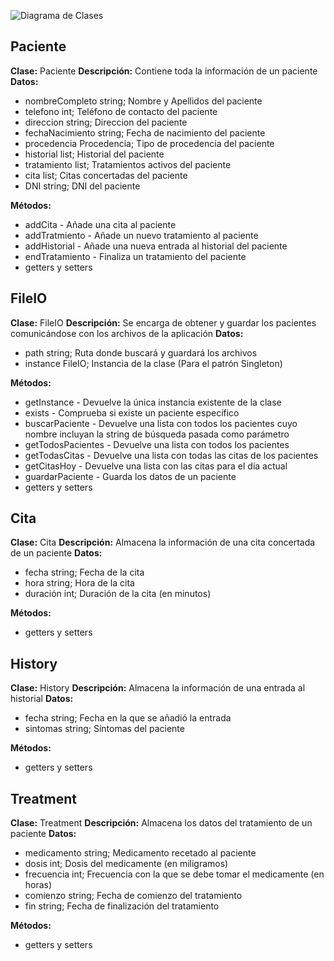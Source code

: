 ![Diagrama de Clases](classDiagram_updated.jpg)

## Paciente
**Clase:** Paciente
**Descripción:** Contiene toda la información de un paciente
**Datos:**

 * nombreCompleto string; Nombre y Apellidos del paciente
 * telefono int; Teléfono de contacto del paciente
 * direccion string; Direccion del paciente
 * fechaNacimiento string; Fecha de nacimiento del paciente
 * procedencia Procedencia; Tipo de procedencia del paciente
 * historial list<History>; Historial del paciente
 * tratamiento list<Tratmiento>; Tratamientos activos del paciente
 * cita list<Cita>; Citas concertadas del paciente
 * DNI string; DNI del paciente

**Métodos:**

 * addCita - Añade una cita al paciente
 * addTratmiento - Añade un nuevo tratamiento al paciente
 * addHistorial - Añade una nueva entrada al historial del paciente
 * endTratamiento - Finaliza un tratamiento del paciente
 * getters y setters


## FileIO
**Clase:** FileIO
**Descripción:** Se encarga de obtener y guardar los pacientes comunicándose con los archivos de la aplicación 
**Datos:**

 * path string; Ruta donde buscará y guardará los archivos
 * instance FileIO; Instancia de la clase (Para el patrón Singleton)

**Métodos:**

 * getInstance - Devuelve la única instancia existente de la clase
 * exists - Comprueba si existe un paciente específico
 * buscarPaciente - Devuelve una lista con todos los pacientes cuyo nombre incluyan la string de búsqueda pasada como parámetro
 * getTodosPacientes - Devuelve una lista con todos los pacientes
 * getTodasCitas - Devuelve una lista con todas las citas de los pacientes
 * getCitasHoy - Devuelve una lista con las citas para el día actual
 * guardarPaciente - Guarda los datos de un paciente
 * getters y setters


## Cita
**Clase:** Cita
**Descripción:** Almacena la información de una cita concertada de un paciente
**Datos:**

 * fecha string; Fecha de la cita
 * hora string; Hora de la cita
 * duración int; Duración de la cita (en minutos)

**Métodos:**

 * getters y setters

## History
**Clase:** History
**Descripción:** Almacena la información de una entrada al historial
**Datos:**

 * fecha string; Fecha en la que se añadió la entrada
 * sintomas string; Síntomas del paciente

**Métodos:**

 * getters y setters

## Treatment
**Clase:** Treatment
**Descripción:** Almacena los datos del tratamiento de un paciente
**Datos:**

 * medicamento string; Medicamento recetado al paciente
 * dosis int; Dosis del medicamente (en miligramos)
 * frecuencia int; Frecuencia con la que se debe tomar el medicamente (en horas)
 * comienzo string; Fecha de comienzo del tratamiento
 * fin string; Fecha de finalización del tratamiento

**Métodos:**

 * getters y setters
